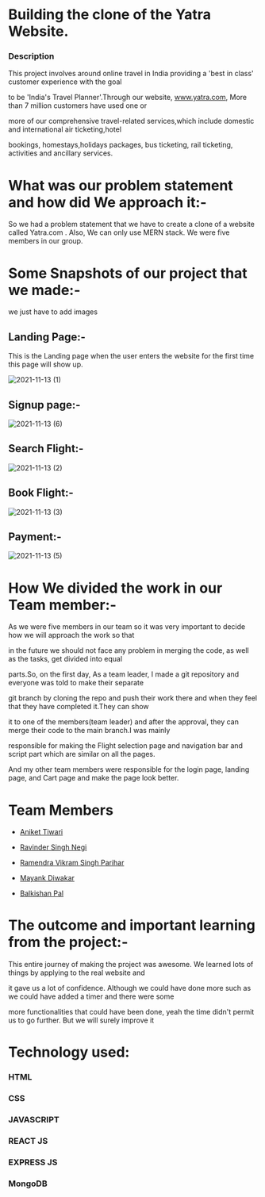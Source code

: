 # Building the clone of the Yatra Website.

###  Description

This project involves around online travel in India providing a 'best in class' customer experience with the goal  

to be 'India's Travel Planner'.Through our website, www.yatra.com, More than 7 million customers have used one or 

more of our comprehensive travel-related services,which include domestic and international air ticketing,hotel 

bookings, homestays,holidays packages, bus ticketing, rail ticketing, activities and ancillary services.


# What was our problem statement and how did We approach it:-

So we had a problem statement that we have to create a clone of a website called Yatra.com . Also, We can only use MERN stack. We were five members in our group.

# Some Snapshots of our project that we made:-

we just have to add images

##  Landing Page:- 


This is the Landing page when the user enters the website for the first time this page will show up.

![2021-11-13 (1)](https://user-images.githubusercontent.com/86410071/144030063-60113840-0e83-4dc6-a159-ca408192428b.png)




##  Signup page:-


![2021-11-13 (6)](https://user-images.githubusercontent.com/46128997/141647086-f22baf63-c815-4a2a-962d-f0be442aa63e.png)


## Search Flight:-


![2021-11-13 (2)](https://user-images.githubusercontent.com/46128997/141647062-17dbc147-ea9b-42a1-9f7c-f3191fbf23ee.png)


## Book Flight:-


![2021-11-13 (3)](https://user-images.githubusercontent.com/46128997/141647068-1e2fc67a-c8e0-41ce-859b-ed965182f0aa.png)


## Payment:-


![2021-11-13 (5)](https://user-images.githubusercontent.com/46128997/141647074-90f8248c-a088-4708-9b61-64e108e606cb.png)


 # How We divided the work in our Team member:-
 
 As we were five members in our team so it was very important to decide how we will approach the work so that
 
 in the future we should not face any problem in merging the code, as well as the tasks, get divided into equal 
 
 parts.So, on the first day, As a team leader, I made a git repository and everyone was told to make their separate 
 
 git branch by cloning the repo and push their work there and when they feel that they have completed it.They can show
 
 it to one of the members(team leader) and after the approval, they can merge their code to the main branch.I was mainly
 
 responsible for making the Flight selection page and navigation bar and script part which are similar on all the pages.
 
 And my other team members were responsible for the login page, landing page, and Cart page and make the page look better.
 
 # Team Members
 
 * [Aniket Tiwari](https://github.com/aniketT23)

 * [Ravinder Singh Negi](https://github.com/Ravinder2001)

 * [Ramendra Vikram Singh Parihar](https://github.com/rv-vikram)

 * [Mayank Diwakar](https://github.com/Mayank0303)

 * [Balkishan Pal](https://github.com/Balkishan-Pal)

 
 # The outcome and important learning from the project:-
 
 This entire journey of making the project was awesome. We learned lots of things by applying to the real website and
 
 it gave us a lot of confidence. Although we could have done more such as we could have added a timer and there were some
 
 more functionalities that could have been done, yeah the time didn't permit us to go further. But we will surely improve it
 
 # Technology used:
 
 ### HTML
 
 ### CSS
 
 ### JAVASCRIPT
 
 ### REACT JS
 
 ### EXPRESS JS
 
 ### MongoDB
